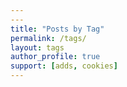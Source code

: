 ```yaml
---
---
title: "Posts by Tag"
permalink: /tags/
layout: tags
author_profile: true
support: [adds, cookies]
---
```

